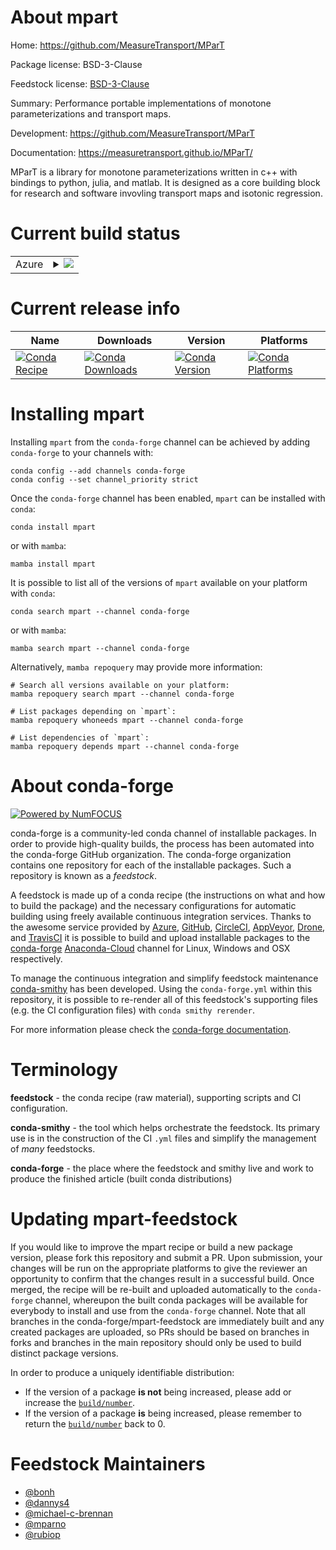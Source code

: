 About mpart
===========

Home: https://github.com/MeasureTransport/MParT

Package license: BSD-3-Clause

Feedstock license: [BSD-3-Clause](https://github.com/conda-forge/mpart-feedstock/blob/main/LICENSE.txt)

Summary: Performance portable implementations of monotone parameterizations and transport maps.

Development: https://github.com/MeasureTransport/MParT

Documentation: https://measuretransport.github.io/MParT/

MParT is a library for monotone parameterizations written in c++ with bindings to python, julia, and matlab.  It is designed as a core building block for research and software invovling transport maps and isotonic regression.

Current build status
====================


<table>
    
  <tr>
    <td>Azure</td>
    <td>
      <details>
        <summary>
          <a href="https://dev.azure.com/conda-forge/feedstock-builds/_build/latest?definitionId=17170&branchName=main">
            <img src="https://dev.azure.com/conda-forge/feedstock-builds/_apis/build/status/mpart-feedstock?branchName=main">
          </a>
        </summary>
        <table>
          <thead><tr><th>Variant</th><th>Status</th></tr></thead>
          <tbody><tr>
              <td>linux_64_numpy1.20python3.7.____cpython</td>
              <td>
                <a href="https://dev.azure.com/conda-forge/feedstock-builds/_build/latest?definitionId=17170&branchName=main">
                  <img src="https://dev.azure.com/conda-forge/feedstock-builds/_apis/build/status/mpart-feedstock?branchName=main&jobName=linux&configuration=linux_64_numpy1.20python3.7.____cpython" alt="variant">
                </a>
              </td>
            </tr><tr>
              <td>linux_64_numpy1.20python3.8.____73_pypy</td>
              <td>
                <a href="https://dev.azure.com/conda-forge/feedstock-builds/_build/latest?definitionId=17170&branchName=main">
                  <img src="https://dev.azure.com/conda-forge/feedstock-builds/_apis/build/status/mpart-feedstock?branchName=main&jobName=linux&configuration=linux_64_numpy1.20python3.8.____73_pypy" alt="variant">
                </a>
              </td>
            </tr><tr>
              <td>linux_64_numpy1.20python3.8.____cpython</td>
              <td>
                <a href="https://dev.azure.com/conda-forge/feedstock-builds/_build/latest?definitionId=17170&branchName=main">
                  <img src="https://dev.azure.com/conda-forge/feedstock-builds/_apis/build/status/mpart-feedstock?branchName=main&jobName=linux&configuration=linux_64_numpy1.20python3.8.____cpython" alt="variant">
                </a>
              </td>
            </tr><tr>
              <td>linux_64_numpy1.20python3.9.____73_pypy</td>
              <td>
                <a href="https://dev.azure.com/conda-forge/feedstock-builds/_build/latest?definitionId=17170&branchName=main">
                  <img src="https://dev.azure.com/conda-forge/feedstock-builds/_apis/build/status/mpart-feedstock?branchName=main&jobName=linux&configuration=linux_64_numpy1.20python3.9.____73_pypy" alt="variant">
                </a>
              </td>
            </tr><tr>
              <td>linux_64_numpy1.20python3.9.____cpython</td>
              <td>
                <a href="https://dev.azure.com/conda-forge/feedstock-builds/_build/latest?definitionId=17170&branchName=main">
                  <img src="https://dev.azure.com/conda-forge/feedstock-builds/_apis/build/status/mpart-feedstock?branchName=main&jobName=linux&configuration=linux_64_numpy1.20python3.9.____cpython" alt="variant">
                </a>
              </td>
            </tr><tr>
              <td>linux_64_numpy1.21python3.10.____cpython</td>
              <td>
                <a href="https://dev.azure.com/conda-forge/feedstock-builds/_build/latest?definitionId=17170&branchName=main">
                  <img src="https://dev.azure.com/conda-forge/feedstock-builds/_apis/build/status/mpart-feedstock?branchName=main&jobName=linux&configuration=linux_64_numpy1.21python3.10.____cpython" alt="variant">
                </a>
              </td>
            </tr><tr>
              <td>osx_64_numpy1.20python3.7.____cpython</td>
              <td>
                <a href="https://dev.azure.com/conda-forge/feedstock-builds/_build/latest?definitionId=17170&branchName=main">
                  <img src="https://dev.azure.com/conda-forge/feedstock-builds/_apis/build/status/mpart-feedstock?branchName=main&jobName=osx&configuration=osx_64_numpy1.20python3.7.____cpython" alt="variant">
                </a>
              </td>
            </tr><tr>
              <td>osx_64_numpy1.20python3.8.____73_pypy</td>
              <td>
                <a href="https://dev.azure.com/conda-forge/feedstock-builds/_build/latest?definitionId=17170&branchName=main">
                  <img src="https://dev.azure.com/conda-forge/feedstock-builds/_apis/build/status/mpart-feedstock?branchName=main&jobName=osx&configuration=osx_64_numpy1.20python3.8.____73_pypy" alt="variant">
                </a>
              </td>
            </tr><tr>
              <td>osx_64_numpy1.20python3.8.____cpython</td>
              <td>
                <a href="https://dev.azure.com/conda-forge/feedstock-builds/_build/latest?definitionId=17170&branchName=main">
                  <img src="https://dev.azure.com/conda-forge/feedstock-builds/_apis/build/status/mpart-feedstock?branchName=main&jobName=osx&configuration=osx_64_numpy1.20python3.8.____cpython" alt="variant">
                </a>
              </td>
            </tr><tr>
              <td>osx_64_numpy1.20python3.9.____73_pypy</td>
              <td>
                <a href="https://dev.azure.com/conda-forge/feedstock-builds/_build/latest?definitionId=17170&branchName=main">
                  <img src="https://dev.azure.com/conda-forge/feedstock-builds/_apis/build/status/mpart-feedstock?branchName=main&jobName=osx&configuration=osx_64_numpy1.20python3.9.____73_pypy" alt="variant">
                </a>
              </td>
            </tr><tr>
              <td>osx_64_numpy1.20python3.9.____cpython</td>
              <td>
                <a href="https://dev.azure.com/conda-forge/feedstock-builds/_build/latest?definitionId=17170&branchName=main">
                  <img src="https://dev.azure.com/conda-forge/feedstock-builds/_apis/build/status/mpart-feedstock?branchName=main&jobName=osx&configuration=osx_64_numpy1.20python3.9.____cpython" alt="variant">
                </a>
              </td>
            </tr><tr>
              <td>osx_64_numpy1.21python3.10.____cpython</td>
              <td>
                <a href="https://dev.azure.com/conda-forge/feedstock-builds/_build/latest?definitionId=17170&branchName=main">
                  <img src="https://dev.azure.com/conda-forge/feedstock-builds/_apis/build/status/mpart-feedstock?branchName=main&jobName=osx&configuration=osx_64_numpy1.21python3.10.____cpython" alt="variant">
                </a>
              </td>
            </tr>
          </tbody>
        </table>
      </details>
    </td>
  </tr>
</table>

Current release info
====================

| Name | Downloads | Version | Platforms |
| --- | --- | --- | --- |
| [![Conda Recipe](https://img.shields.io/badge/recipe-mpart-green.svg)](https://anaconda.org/conda-forge/mpart) | [![Conda Downloads](https://img.shields.io/conda/dn/conda-forge/mpart.svg)](https://anaconda.org/conda-forge/mpart) | [![Conda Version](https://img.shields.io/conda/vn/conda-forge/mpart.svg)](https://anaconda.org/conda-forge/mpart) | [![Conda Platforms](https://img.shields.io/conda/pn/conda-forge/mpart.svg)](https://anaconda.org/conda-forge/mpart) |

Installing mpart
================

Installing `mpart` from the `conda-forge` channel can be achieved by adding `conda-forge` to your channels with:

```
conda config --add channels conda-forge
conda config --set channel_priority strict
```

Once the `conda-forge` channel has been enabled, `mpart` can be installed with `conda`:

```
conda install mpart
```

or with `mamba`:

```
mamba install mpart
```

It is possible to list all of the versions of `mpart` available on your platform with `conda`:

```
conda search mpart --channel conda-forge
```

or with `mamba`:

```
mamba search mpart --channel conda-forge
```

Alternatively, `mamba repoquery` may provide more information:

```
# Search all versions available on your platform:
mamba repoquery search mpart --channel conda-forge

# List packages depending on `mpart`:
mamba repoquery whoneeds mpart --channel conda-forge

# List dependencies of `mpart`:
mamba repoquery depends mpart --channel conda-forge
```


About conda-forge
=================

[![Powered by
NumFOCUS](https://img.shields.io/badge/powered%20by-NumFOCUS-orange.svg?style=flat&colorA=E1523D&colorB=007D8A)](https://numfocus.org)

conda-forge is a community-led conda channel of installable packages.
In order to provide high-quality builds, the process has been automated into the
conda-forge GitHub organization. The conda-forge organization contains one repository
for each of the installable packages. Such a repository is known as a *feedstock*.

A feedstock is made up of a conda recipe (the instructions on what and how to build
the package) and the necessary configurations for automatic building using freely
available continuous integration services. Thanks to the awesome service provided by
[Azure](https://azure.microsoft.com/en-us/services/devops/), [GitHub](https://github.com/),
[CircleCI](https://circleci.com/), [AppVeyor](https://www.appveyor.com/),
[Drone](https://cloud.drone.io/welcome), and [TravisCI](https://travis-ci.com/)
it is possible to build and upload installable packages to the
[conda-forge](https://anaconda.org/conda-forge) [Anaconda-Cloud](https://anaconda.org/)
channel for Linux, Windows and OSX respectively.

To manage the continuous integration and simplify feedstock maintenance
[conda-smithy](https://github.com/conda-forge/conda-smithy) has been developed.
Using the ``conda-forge.yml`` within this repository, it is possible to re-render all of
this feedstock's supporting files (e.g. the CI configuration files) with ``conda smithy rerender``.

For more information please check the [conda-forge documentation](https://conda-forge.org/docs/).

Terminology
===========

**feedstock** - the conda recipe (raw material), supporting scripts and CI configuration.

**conda-smithy** - the tool which helps orchestrate the feedstock.
                   Its primary use is in the construction of the CI ``.yml`` files
                   and simplify the management of *many* feedstocks.

**conda-forge** - the place where the feedstock and smithy live and work to
                  produce the finished article (built conda distributions)


Updating mpart-feedstock
========================

If you would like to improve the mpart recipe or build a new
package version, please fork this repository and submit a PR. Upon submission,
your changes will be run on the appropriate platforms to give the reviewer an
opportunity to confirm that the changes result in a successful build. Once
merged, the recipe will be re-built and uploaded automatically to the
`conda-forge` channel, whereupon the built conda packages will be available for
everybody to install and use from the `conda-forge` channel.
Note that all branches in the conda-forge/mpart-feedstock are
immediately built and any created packages are uploaded, so PRs should be based
on branches in forks and branches in the main repository should only be used to
build distinct package versions.

In order to produce a uniquely identifiable distribution:
 * If the version of a package **is not** being increased, please add or increase
   the [``build/number``](https://docs.conda.io/projects/conda-build/en/latest/resources/define-metadata.html#build-number-and-string).
 * If the version of a package **is** being increased, please remember to return
   the [``build/number``](https://docs.conda.io/projects/conda-build/en/latest/resources/define-metadata.html#build-number-and-string)
   back to 0.

Feedstock Maintainers
=====================

* [@bonh](https://github.com/bonh/)
* [@dannys4](https://github.com/dannys4/)
* [@michael-c-brennan](https://github.com/michael-c-brennan/)
* [@mparno](https://github.com/mparno/)
* [@rubiop](https://github.com/rubiop/)

